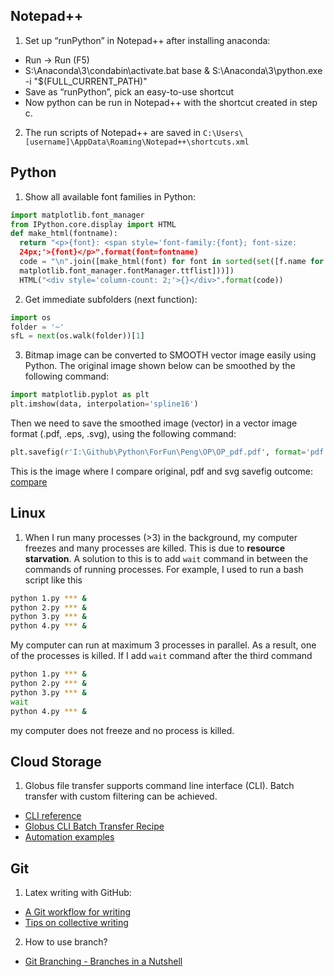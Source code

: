 ## Notepad++
1. Set up “runPython” in Notepad++ after installing anaconda:
  - Run -> Run (F5)
  - S:\Anaconda\3\condabin\activate.bat base & S:\Anaconda\3\python.exe -i "$(FULL_CURRENT_PATH)"
  - Save as “runPython”, pick an easy-to-use shortcut
  - Now python can be run in Notepad++ with the shortcut created in step c.
2. The run scripts of Notepad++ are saved in `C:\Users\[username]\AppData\Roaming\Notepad++\shortcuts.xml`

## Python
1. Show all available font families in Python:
```python
import matplotlib.font_manager
from IPython.core.display import HTML
def make_html(fontname):
  return "<p>{font}: <span style='font-family:{font}; font-size:
  24px;'>{font}</p>".format(font=fontname)
  code = "\n".join([make_html(font) for font in sorted(set([f.name for f in
  matplotlib.font_manager.fontManager.ttflist]))])
  HTML("<div style='column-count: 2;'>{}</div>".format(code))
```

2. Get immediate subfolders (next function):
```python
import os
folder = '~'
sfL = next(os.walk(folder))[1]
```

3. Bitmap image can be converted to SMOOTH vector image easily using Python. The original
image shown below can be smoothed by the following command:
```python
import matplotlib.pyplot as plt
plt.imshow(data, interpolation='spline16')
```
Then we need to save the smoothed image (vector) in a vector image format (.pdf, .eps, .svg),
using the following command:
```python
plt.savefig(r'I:\Github\Python\ForFun\Peng\OP\OP_pdf.pdf', format='pdf')
```
This is the image where I compare original, pdf and svg savefig outcome:
[compare](./img/svg-pdf-compare.pdf)

## Linux
1. When I run many processes (>3) in the background, my computer freezes and many processes are killed. This is due to **resource starvation**. A solution to this is to add `wait` command in between the commands of running processes. For example, I used to run a bash script like this
```bash
python 1.py *** &
python 2.py *** &
python 3.py *** &
python 4.py *** &
```
My computer can run at maximum 3 processes in parallel. As a result, one of the processes is killed. If I add `wait` command after the third command
```bash
python 1.py *** &
python 2.py *** &
python 3.py *** &
wait
python 4.py *** &
```
my computer does not freeze and no process is killed.

## Cloud Storage
1. Globus file transfer supports command line interface (CLI). Batch transfer with custom filtering can be achieved.
  - [CLI reference](https://docs.globus.org/cli/reference/)
  - [Globus CLI Batch Transfer Recipe](https://www.globus.org/blog/globus-cli-batch-transfer-recipe)
  - [Automation examples](https://github.com/globus/automation-examples#getting-started)

## Git
1. Latex writing with GitHub:
  - [A Git workflow for writing](https://rvprasad.medium.com/a-git-workflow-for-writing-papers-in-latex-4cfb31be4b06)
  - [Tips on collective writing](https://education.github.community/t/github-latex-for-collaborative-writing/35875)
2. How to use branch?
  - [Git Branching - Branches in a Nutshell](https://git-scm.com/book/en/v2/Git-Branching-Branches-in-a-Nutshell)
